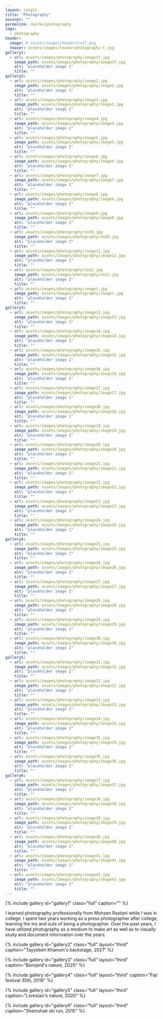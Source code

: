 ```yaml
---
layout: single
title: "Photography"
excerpt: ""
permalink: /works/photography
tags:
  - photography
header:
  image: # assets/images/header/cell.png
  teaser: assets/images/teaser/photography-t.jpg 
gallery1:
  - url: assets/images/photography/image37.jpg
    image_path: assets/images/photography/image37.jpg
    alt: "placeholder image 1"
    title: ""
gallery2:
  - url: assets/images/photography/image2.jpg
    image_path: assets/images/photography/image2.jpg
    alt: "placeholder image 1"
    title: ""
  - url: assets/images/photography/image3.jpg
    image_path: assets/images/photography/image3.jpg
    alt: "placeholder image 1"
    title: ""
  - url: assets/images/photography/image4.jpg
    image_path: assets/images/photography/image4.jpg
    alt: "placeholder image 1"
    title: ""
  - url: assets/images/photography/image5.jpg
    image_path: assets/images/photography/image5.jpg
    alt: "placeholder image 1"
    title: ""
  - url: assets/images/photography/image6.jpg
    image_path: assets/images/photography/image6.jpg
    alt: "placeholder image 1"
    title: ""
  - url: assets/images/photography/image7.jpg
    image_path: assets/images/photography/image7.jpg
    alt: "placeholder image 1"
    title: ""
  - url: assets/images/photography/image8.jpg
    image_path: assets/images/photography/image8.jpg
    alt: "placeholder image 1"
    title: ""
  - url: assets/images/photography/image9.jpg
    image_path: assets/images/photography/image9.jpg
    alt: "placeholder image 1"
    title: ""
  - url: assets/images/photography/im10.jpg
    image_path: assets/images/photography/im10.jpg
    alt: "placeholder image 1"
    title: ""
  - url: assets/images/photography/image11.jpg
    image_path: assets/images/photography/image11.jpg
    alt: "placeholder image 1"
    title: ""
  - url: assets/images/photography/im12.jpg
    image_path: assets/images/photography/im12.jpg
    alt: "placeholder image 1"
    title: ""
  - url: assets/images/photography/image1.jpg
    image_path: assets/images/photography/image1.jpg
    alt: "placeholder image 1"
    title: ""	
gallery3:
  - url: assets/images/photography/image13.jpg
    image_path: assets/images/photography/image13.jpg
    alt: "placeholder image 1"
    title: ""
  - url: assets/images/photography/image14.jpg
    image_path: assets/images/photography/image14.jpg
    alt: "placeholder image 1"
    title: ""
  - url: assets/images/photography/image15.jpg
    image_path: assets/images/photography/image15.jpg
    alt: "placeholder image 1"
    title: ""
  - url: assets/images/photography/image16.jpg
    image_path: assets/images/photography/image16.jpg
    alt: "placeholder image 1"
    title: ""
  - url: assets/images/photography/image17.jpg
    image_path: assets/images/photography/image17.jpg
    alt: "placeholder image 1"
    title: ""
  - url: assets/images/photography/image18.jpg
    image_path: assets/images/photography/image18.jpg
    alt: "placeholder image 1"
    title: ""
  - url: assets/images/photography/image19.jpg
    image_path: assets/images/photography/image19.jpg
    alt: "placeholder image 1"
    title: ""
  - url: assets/images/photography/image20.jpg
    image_path: assets/images/photography/image20.jpg
    alt: "placeholder image 1"
    title: ""
  - url: assets/images/photography/image21.jpg
    image_path: assets/images/photography/image21.jpg
    alt: "placeholder image 1"
    title: ""
  - url: assets/images/photography/image22.jpg
    image_path: assets/images/photography/image22.jpg
    alt: "placeholder image 1"
    title: ""
  - url: assets/images/photography/image23.jpg
    image_path: assets/images/photography/image23.jpg
    alt: "placeholder image 1"
    title: ""
  - url: assets/images/photography/image24.jpg
    image_path: assets/images/photography/image24.jpg
    alt: "placeholder image 1"
    title: ""
gallery4:
  - url: assets/images/photography/image25.jpg
    image_path: assets/images/photography/image25.jpg
    alt: "placeholder image 1"
    title: ""
  - url: assets/images/photography/image26.jpg
    image_path: assets/images/photography/image26.jpg
    alt: "placeholder image 1"
    title: ""
  - url: assets/images/photography/image27.jpg
    image_path: assets/images/photography/image27.jpg
    alt: "placeholder image 1"
    title: ""
  - url: assets/images/photography/image28.jpg
    image_path: assets/images/photography/image28.jpg
    alt: "placeholder image 1"
    title: ""
  - url: assets/images/photography/image29.jpg
    image_path: assets/images/photography/image29.jpg
    alt: "placeholder image 1"
    title: ""
  - url: assets/images/photography/image30.jpg
    image_path: assets/images/photography/image30.jpg
    alt: "placeholder image 1"
    title: ""
gallery5:
  - url: assets/images/photography/image31.jpg
    image_path: assets/images/photography/image31.jpg
    alt: "placeholder image 1"
    title: ""
  - url: assets/images/photography/image32.jpg
    image_path: assets/images/photography/image32.jpg
    alt: "placeholder image 1"
    title: ""
  - url: assets/images/photography/image33.jpg
    image_path: assets/images/photography/image33.jpg
    alt: "placeholder image 1"
    title: ""
  - url: assets/images/photography/image34.jpg
    image_path: assets/images/photography/image34.jpg
    alt: "placeholder image 1"
    title: ""
  - url: assets/images/photography/image35.jpg
    image_path: assets/images/photography/image35.jpg
    alt: "placeholder image 1"
    title: ""
  - url: assets/images/photography/image36.jpg
    image_path: assets/images/photography/image36.jpg
    alt: "placeholder image 1"
    title: ""	
gallery6:
  - url: assets/images/photography/image37.jpg
    image_path: assets/images/photography/image37.jpg
    alt: "placeholder image 1"
    title: ""
  - url: assets/images/photography/image38.jpg
    image_path: assets/images/photography/image38.jpg
    alt: "placeholder image 1"
    title: ""
  - url: assets/images/photography/image39.jpg
    image_path: assets/images/photography/image39.jpg
    alt: "placeholder image 1"
    title: ""
  - url: assets/images/photography/image40.jpg
    image_path: assets/images/photography/image40.jpg
    alt: "placeholder image 1"
    title: ""
  - url: assets/images/photography/image41.jpg
    image_path: assets/images/photography/image41.jpg
    alt: "placeholder image 1"
    title: ""
  - url: assets/images/photography/image42.jpg
    image_path: assets/images/photography/image42.jpg
    alt: "placeholder image 1"
    title: ""		
---
```


{% include gallery id="gallery1" class="full" caption="" %}


I learned photography professionally from Mohsen Rastani while I was in college. I spent two years working as a press photographer after college, learning the ins and outs of being a photographer. Over the past years, I have utilized photography as a medium to make art as well as to visually study and document information over the years.

{% include gallery id="gallery2" class="full" layout="third" caption="Tayyebeh Khanum's backstage, 2021" %}

{% include gallery id="gallery3" class="full" layout="third" caption="Borojerd's nature, 2020" %}

{% include gallery id="gallery4" class="full" layout="third" caption="Fajr festival 35th, 2016" %}

{% include gallery id="gallery5" class="full" layout="third" caption="Lorestan's nature, 2020" %}

{% include gallery id="gallery6" class="full" layout="third" caption="Shemshak ski run, 2015" %}
